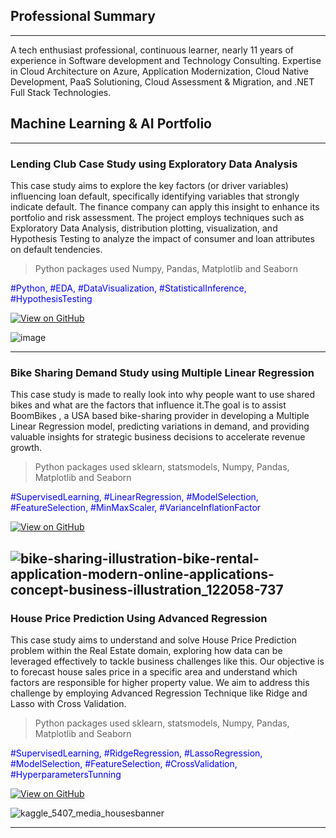 ## Professional Summary
---
A tech enthusiast professional, continuous learner, nearly 11
years of experience in Software development and
Technology Consulting. Expertise in Cloud Architecture on Azure, Application
Modernization, Cloud Native Development, PaaS Solutioning, Cloud Assessment &
Migration, and .NET Full Stack Technologies.

## Machine Learning & AI Portfolio
---
### Lending Club Case Study using Exploratory Data Analysis

This case study aims to explore the key factors (or driver variables) influencing loan default, specifically identifying variables that strongly indicate default. The finance company can apply this insight to enhance its portfolio and risk assessment. The project employs techniques such as Exploratory Data Analysis, distribution plotting, visualization, and Hypothesis Testing to analyze the impact of consumer and loan attributes on default tendencies.

> Python packages used Numpy, Pandas, Matplotlib and Seaborn

<span style="color: blue;">#Python, #EDA, #DataVisualization, #StatisticalInference, #HypothesisTesting</span>

[![View on GitHub](https://img.shields.io/badge/GitHub-View_on_GitHub-blue?logo=GitHub)](https://github.com/dynamicanupam/Lending-Club-Case-Study)

![image](https://github.com/dynamicanupam/dynamicanupam.github.io/assets/61014822/fdcfb3f1-4ca9-41a2-b2d1-1f0e260b4a76)

------
### Bike Sharing Demand Study using Multiple Linear Regression

This case study is made to really look into why people want to use shared bikes and what are the factors that influence it.The goal is to assist BoomBikes , a USA based bike-sharing provider in developing a Multiple Linear Regression model, predicting variations in demand, and providing valuable insights for strategic business decisions to accelerate revenue growth.

> Python packages used sklearn, statsmodels, Numpy, Pandas, Matplotlib and Seaborn

<span style="color: blue;">#SupervisedLearning, #LinearRegression, #ModelSelection, #FeatureSelection, #MinMaxScaler, #VarianceInflationFactor </span>

[![View on GitHub](https://img.shields.io/badge/GitHub-View_on_GitHub-blue?logo=GitHub)](https://github.com/dynamicanupam/Bike-Sharing-Demand-Case-Study)

![bike-sharing-illustration-bike-rental-application-modern-online-applications-concept-business-illustration_122058-737](https://github.com/dynamicanupam/dynamicanupam.github.io/assets/61014822/dbeef5d7-8b3e-41af-9295-4c421d6dc41c)
------
### House Price Prediction Using Advanced Regression

This case study aims to understand and solve House Price Prediction problem within the Real Estate domain, exploring how data can be leveraged effectively to tackle business challenges like this. Our objective is to forecast house sales price in a specific area and understand which factors are responsible for higher property value. We aim to address this challenge by employing Advanced Regression Technique like Ridge and Lasso with Cross Validation.

> Python packages used sklearn, statsmodels, Numpy, Pandas, Matplotlib and Seaborn

<span style="color: blue;">#SupervisedLearning, #RidgeRegression, #LassoRegression, #ModelSelection, #FeatureSelection, #CrossValidation, #HyperparametersTunning  </span>

[![View on GitHub](https://img.shields.io/badge/GitHub-View_on_GitHub-blue?logo=GitHub)](https://github.com/dynamicanupam/House-Price-Prediction)

![kaggle_5407_media_housesbanner](https://github.com/dynamicanupam/dynamicanupam.github.io/assets/61014822/37386139-35d9-42fd-9e0a-f96294624fa3)

---

